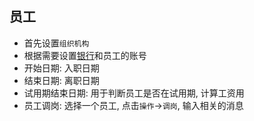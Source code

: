 ## 员工

- 首先设置`组织机构`
- 根据需要设置[银行](../Financial/bank.md)和员工的账号
- 开始日期: 入职日期
- 结束日期: 离职日期
- 试用期结束日期: 用于判断员工是否在试用期, 计算工资用
- 员工调岗: 选择一个员工, 点击`操作`->`调岗`, 输入相关的消息
